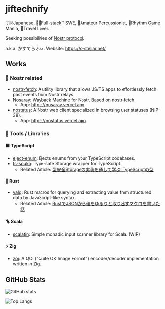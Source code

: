 # jiftechnify

🇯🇵Japanese, 👨‍💻Full-stack™ SWE, 🥁Amateur Percussionist, 🎹Rhythm Game Mania, 🎒Travel Lover.

Seeking possibilities of [Nostr protocol](https://github.com/nostr-protocol/nostr).

a.k.a. かすてらふぃ.  Website: https://c-stellar.net/

## Works
### 🦤 Nostr related

- [nostr-fetch](https://github.com/jiftechnify/nostr-fetch): A utility library that allows JS/TS apps to effortlessly fetch past events from Nostr relays.
- [Nosaray](https://github.com/jiftechnify/nosaray): Wayback Machine for Nostr. Based on nostr-fetch.
    - App: https://nosaray.vercel.app
- [nostatus](https://github.com/jiftechnify/nostatus): A Nostr web client specialized in browsing user statuses (NIP-38).
    - App: https://nostatus.vercel.app

### 🔧 Tools / Libraries

#### 🟦 TypeScript
- [eject-enum](https://github.com/jiftechnify/eject-enum): Ejects enums from your TypeScript codebases.
- [ts-souko](https://github.com/jiftechnify/ts-souko): Type-safe Storage wrapper for TypeScript.
    - Related Article: [型安全Storageの実装を通して学ぶ! TypeScriptの型](https://zenn.dev/jiftechnify/articles/2489f4103918a2)

#### 🦀 Rust
- [valq](https://github.com/jiftechnify/valq): Rust macros for querying and extracting value from structured data by JavaScript-like syntax.
    - Related Article: [RustでJSONから値をゆるりと取り出すマクロを書いた話](https://zenn.dev/jiftechnify/articles/rust-macro-for-query-json)

#### 🪜 Scala
- [scalatin](https://github.com/jiftechnify/scalatin): Simple monadic input scanner library for Scala. (WIP)

#### ⚡️ Zig
- [zoi](https://github.com/jiftechnify/zoi): A QOI ("Quite OK Image Format") encoder/decoder implementation written in Zig.

## GitHub Stats

![GitHub stats](https://github-readme-stats.vercel.app/api?username=jiftechnify&theme=nord&show_icons=true)

![Top Langs](https://github-readme-stats.vercel.app/api/top-langs/?username=jiftechnify&hide=html,c,c%2B%2B,css&theme=nord)

